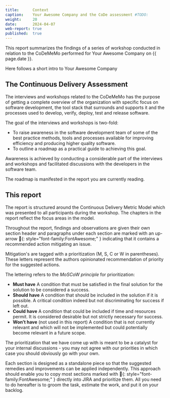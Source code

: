 ```yaml
---
title:      Context
caption:    Your Awesome Company and the CoDe assessment #TODO:
weight:     20
date:       2024-04-07
web-report: true
published:  true
---
```



This report summarizes the findings of a series of workshop conducted in relation to the CoDeMeMo performed for Your Awesome Company on {{ page.date }}.

Here follows a short intro to Your Awesome Company <!--TODO-->

## The Continuous Delivery Assessment

The interviews and workshops related to the CoDeMeMo has the purpose of getting a complete overview of the organization with specific focus on software development, the tool stack that surrounds and supports it and the processes used to develop, verify, deploy, test and release software.

The goal of the interviews and workshops is two-fold:

- To raise awareness in the software development team of some of the best practice methods, tools and processes available for improving efficiency and producing higher quality software.
- To outline a roadmap as a practical guide to achieving this goal.

Awareness is achieved by conducting a considerable part of the interviews and workshops and facilitated discussions with the developers in the software team.

The roadmap is manifested in the report you are currently reading.

## This report

The report is structured around the Continuous Delivery Metric Model which was presented to all participants during the workshop. The chapters in the report reflect the focus areas in the model.

Throughout the report, findings and observations are given their own section header and paragraphs under each section are marked with an up-arrow __&#xf0aa;__{: style="font-family:FontAwesome;" } indicating that it contains a recommended action mitigating an issue. <!--TODO: https://github.com/lakruzz/codememo/issues/42 -->

Mitigation's are tagged with a prioritization (M, S, C or W in parentheses).
These letters represent the authors opinionated recommendation of priority for the suggested actions.

The lettering refers to the _MoSCoW principle_ for prioritization:

- __Must have__
A condition that must be satisfied in the final solution for the solution to be considered a success.
- __Should have__
A condition that should be included in the solution if it is possible. A critical condition indeed but not discriminating for success if left out.
- __Could have__
A condition that could be included if time and resources permit. It is considered desirable but not strictly necessary for success.
- __Won’t have__ (not used in this report)
A condition that is not currently relevant and which will not be implemented but could potentially become relevant in a future scope.

The prioritization that we have come up with is meant to be a catalyst for your internal discussions - you may not agree with our priorities in which case you should obviously go with your own.

Each section is designed as a standalone piece so that the suggested remedies and improvements can be applied independently.
This approach should enable you to copy most sections marked with __&#xf0aa;__{: style="font-family:FontAwesome;" } directly into JIRA and prioritize them.
All you need to do hereafter is to groom the task, estimate the work, and put it on your backlog. <!--TODO: https://github.com/lakruzz/codememo/issues/42 -->

<!--TODO: add a few pictures from the workshops -->
